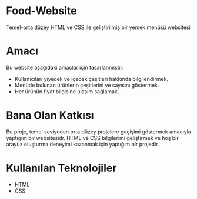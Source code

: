 # Food-Website
Temel-orta düzey HTML ve CSS ile geliştirilmiş bir yemek menüsü websitesi

# Amacı
Bu website aşağıdaki amaçlar için tasarlanmıştır:
- Kullanıcıları yiyecek ve içecek çeşitleri hakkında bilgilendirmek.
- Menüde bulunan ürünlerin çeşitlerini ve sayısını göstermek.
- Her ürünün fiyat bilgisine ulaşım sağlamak.

# Bana Olan Katkısı
Bu proje, temel seviyeden orta düzey projelere geçişimi göstermek amacıyla yaptıgım bir websitesidr. HTML ve CSS bilgilerimi geliştirmek ve hoş bir arayüz oluşturma deneyimi kazanmak için yaptığım bir projedir.

# Kullanılan Teknolojiler
- HTML
- CSS
